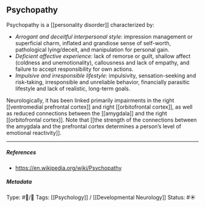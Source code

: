 ## Psychopathy  # 

Psychopathy is a [[personality disorder]] characterized by: 

- _Arrogant and deceitful interpersonal style_: impression management or superficial charm, inflated and grandiose sense of self-worth, pathological lying/deceit, and manipulation for personal gain.
- _Deficient affective experience_: lack of remorse or guilt, shallow affect (coldness and unemotionality), callousness and lack of empathy, and failure to accept responsibility for own actions.
- _Impulsive and irresponsible lifestyle_: impulsivity, sensation-seeking and risk-taking, irresponsible and unreliable behavior, financially parasitic lifestyle and lack of realistic, long-term goals.

Neurologically, it has been linked primarily impairments in the right [[ventromedial prefrontal cortex]] and right [[orbitofrontal cortex]], as well as reduced connections between the [[amygdala]] and the right [[orbitofrontal cortex]]. Note that [[the strength of the connections between the amygdala and the prefrontal cortex determines a person’s level of emotional reactivity]].

___

##### References

- https://en.wikipedia.org/wiki/Psychopathy

##### Metadata

Type: #🔵/🔵 
Tags: [[Psychology]] / [[Developmental Neurology]]
Status: #☀️ 